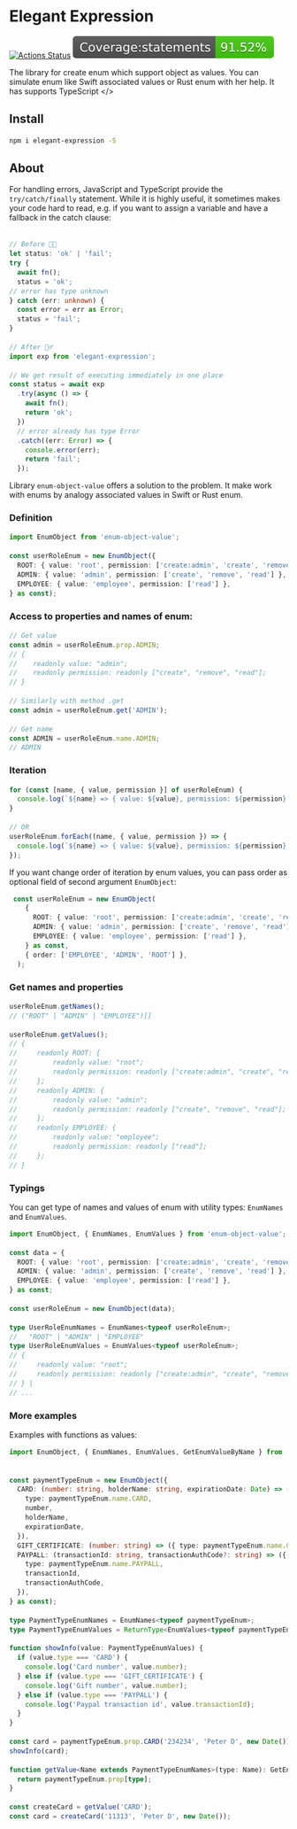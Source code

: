 # Elegant Expression

[![Actions Status](https://github.com/dm-kamaev/elegant-expression/workflows/Build/badge.svg)](https://github.com/dm-kamaev/elegant-expression/actions) ![Coverage](https://github.com/dm-kamaev/elegant-expression/blob/master/coverage/badge-statements.svg)

The library for create enum which support object as values. You can simulate enum like Swift associated values or Rust enum with her help.
It has supports TypeScript </>



## Install
```sh
npm i elegant-expression -S
```

## About
For handling errors, JavaScript and TypeScript provide the `try/catch/finally` statement.
While it is highly useful, it sometimes makes your code hard to read, e.g. if you want to assign a variable and have a fallback in the catch clause:
```ts

// Before 😮‍💨
let status: 'ok' | 'fail';
try {
  await fn();
  status = 'ok';
// error has type unknown
} catch (err: unknown) {
  const error = err as Error;
  status = 'fail';
}

// After 🙆‍♂️
import exp from 'elegant-expression';

// We get result of executing immediately in one place
const status = await exp
  .try(async () => {
    await fn();
    return 'ok';
  })
  // error already has type Error
  .catch((err: Error) => {
    console.error(err);
    return 'fail';
  });

```

Library `enum-object-value` offers a solution to the problem. It make work with enums by analogy associated values in Swift or Rust enum.

### Definition
```ts
import EnumObject from 'enum-object-value';

const userRoleEnum = new EnumObject({
  ROOT: { value: 'root', permission: ['create:admin', 'create', 'remove', 'read'] },
  ADMIN: { value: 'admin', permission: ['create', 'remove', 'read'] },
  EMPLOYEE: { value: 'employee', permission: ['read'] },
} as const);
```

### Access to properties and names of enum:
```ts
// Get value
const admin = userRoleEnum.prop.ADMIN;
// {
//    readonly value: "admin";
//    readonly permission: readonly ["create", "remove", "read"];
// }

// Similarly with method .get
const admin = userRoleEnum.get('ADMIN');

// Get name
const ADMIN = userRoleEnum.name.ADMIN;
// ADMIN
```

### Iteration
```ts
for (const [name, { value, permission }] of userRoleEnum) {
  console.log(`${name} => { value: ${value}, permission: ${permission} } }`);
}

// OR
userRoleEnum.forEach((name, { value, permission }) => {
  console.log(`${name} => { value: ${value}, permission: ${permission} } }`);
});
```

If you want change  order of iteration by enum values, you can pass order as optional field of second argument `EnumObject`:
```ts
 const userRoleEnum = new EnumObject(
    {
      ROOT: { value: 'root', permission: ['create:admin', 'create', 'remove', 'read'] },
      ADMIN: { value: 'admin', permission: ['create', 'remove', 'read'] },
      EMPLOYEE: { value: 'employee', permission: ['read'] },
    } as const,
    { order: ['EMPLOYEE', 'ADMIN', 'ROOT'] },
  );
```


### Get names and properties
```ts
userRoleEnum.getNames();
// ("ROOT" | "ADMIN" | "EMPLOYEE")[]

userRoleEnum.getValues();
// {
//     readonly ROOT: {
//         readonly value: "root";
//         readonly permission: readonly ["create:admin", "create", "remove", "read"];
//     };
//     readonly ADMIN: {
//         readonly value: "admin";
//         readonly permission: readonly ["create", "remove", "read"];
//     };
//     readonly EMPLOYEE: {
//         readonly value: "employee";
//         readonly permission: readonly ["read"];
//     };
// }
```
### Typings
You can get type of names and values of enum with utility types: `EnumNames` and `EnumValues`.
```ts
import EnumObject, { EnumNames, EnumValues } from 'enum-object-value';

const data = {
  ROOT: { value: 'root', permission: ['create:admin', 'create', 'remove', 'read'] },
  ADMIN: { value: 'admin', permission: ['create', 'remove', 'read'] },
  EMPLOYEE: { value: 'employee', permission: ['read'] },
} as const;

const userRoleEnum = new EnumObject(data);

type UserRoleEnumNames = EnumNames<typeof userRoleEnum>;
//   "ROOT" | "ADMIN" | "EMPLOYEE"
type UserRoleEnumValues = EnumValues<typeof userRoleEnum>;
// {
//     readonly value: "root";
//     readonly permission: readonly ["create:admin", "create", "remove", "read"];
// } |
// ...
```

### More examples
Examples with functions as values:
```ts
import EnumObject, { EnumNames, EnumValues, GetEnumValueByName } from 'enum-object-value';


const paymentTypeEnum = new EnumObject({
  CARD: (number: string, holderName: string, expirationDate: Date) => ({
    type: paymentTypeEnum.name.CARD,
    number,
    holderName,
    expirationDate,
  }),
  GIFT_CERTIFICATE: (number: string) => ({ type: paymentTypeEnum.name.GIFT_CERTIFICATE, number }),
  PAYPALL: (transactionId: string, transactionAuthCode?: string) => ({
    type: paymentTypeEnum.name.PAYPALL,
    transactionId,
    transactionAuthCode,
  }),
} as const);

type PaymentTypeEnumNames = EnumNames<typeof paymentTypeEnum>;
type PaymentTypeEnumValues = ReturnType<EnumValues<typeof paymentTypeEnum>>;

function showInfo(value: PaymentTypeEnumValues) {
  if (value.type === 'CARD') {
    console.log('Card number', value.number);
  } else if (value.type === 'GIFT_CERTIFICATE') {
    console.log('Gift number', value.number);
  } else if (value.type === 'PAYPALL') {
    console.log('Paypal transaction id', value.transactionId);
  }
}

const card = paymentTypeEnum.prop.CARD('234234', 'Peter D', new Date());
showInfo(card);

function getValue<Name extends PaymentTypeEnumNames>(type: Name): GetEnumValueByName<typeof paymentTypeEnum, Name> {
  return paymentTypeEnum.prop[type];
}

const createCard = getValue('CARD');
const card = createCard('11313', 'Peter D', new Date());
```


